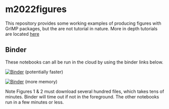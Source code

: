 # m2022figures

This repository provides some working examples of producing figures with GrIMP packages, but the are not tutorial in nature. More in depth tutorials are located [here](https://github.com/fastice/GrIMPTools)

## Binder

These notebooks can all be run in the cloud by using the binder links below. 

[![Binder](https://mybinder.org/badge_logo.svg)](https://mybinder.org/v2/gh/fastice/m2022figures/HEAD?urlpath=lab) (potentially faster)

[![Binder](https://gesis.mybinder.org/badge_logo.svg)](https://gesis.mybinder.org/v2/gh/fastice/m2022figures/HEAD?urlpath=lab) (more memory)

Note Figures 1 & 2 must download several hundred files, which takes tens of minutes. Binder will time out if not in the foreground. The other notebooks run in a few minutes or less.
